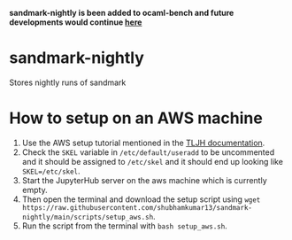 **sandmark-nightly is been added to ocaml-bench and future developments would continue [here](https://github.com/ocaml-bench/sandmark-nightly)**

# sandmark-nightly
Stores nightly runs of sandmark

# How to setup on an AWS machine

1. Use the AWS setup tutorial mentioned in the [TLJH documentation](https://tljh.jupyter.org/en/latest/install/amazon.html).
2. Check the `SKEL` variable in `/etc/default/useradd` to be uncommented and it should be assigned to `/etc/skel` and it should end up looking like `SKEL=/etc/skel`.
3. Start the JupyterHub server on the aws machine which is currently empty.
4. Then open the terminal and download the setup script using `wget https://raw.githubusercontent.com/shubhamkumar13/sandmark-nightly/main/scripts/setup_aws.sh`.
5. Run the script from the terminal with `bash setup_aws.sh`.
